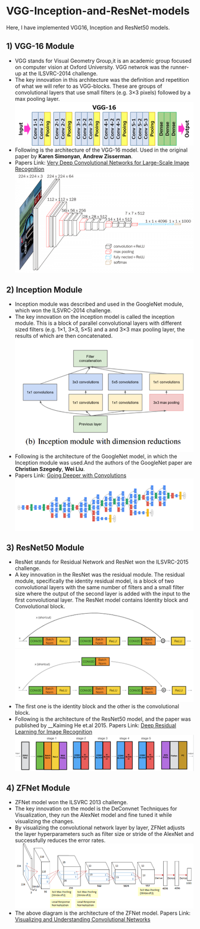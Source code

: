 # VGG-Inception-and-ResNet-models
Here, I have implemented VGG16, Inception and ResNet50 models.

## 1) VGG-16 Module
 - VGG stands for Visual Geometry Group,it is an academic group focused on computer vision at Oxford University. VGG netwrok was the runner-up at the ILSVRC-2014 challenge. 
 - The key innovation in this architecture was the definition and repetition of what we will refer to as VGG-blocks. These are groups of convolutional layers that use small filters (e.g. 3×3 pixels) followed by a max pooling layer.
 ![](Images/vgg-block.png)
 - Following is the architecture of the VGG-16 model. Used in the original paper by __Karen Simonyan__, __Andrew Zisserman__. 
 - Papers Link: [Very Deep Convolutional Networks for Large-Scale Image Recognition](https://arxiv.org/abs/1409.1556)
  ![](Images/VGG-16%20model.png)

 
## 2) Inception Module
- Inception module was described and used in the GoogleNet module, which won the ILSVRC-2014 challenge.
- The key innovation on the inception model is called the inception module. This is a block of parallel convolutional layers with different sized filters (e.g. 1×1, 3×3, 5×5) and a and 3×3 max pooling layer, the results of which are then concatenated.
![](Images/Inception%20block.png)
- Following is the architecture of the GoogleNet model, in which the Inception module was used.And the authors of the GoogleNet paper are __Christian Szegedy__, __Wei Liu__.
- Papers Link: [Going Deeper with Convolutions](https://arxiv.org/abs/1409.4842)
![](Images/Inception%20model.png)


## 3) ResNet50 Module
- ResNet stands for Residual Network and ResNet won the ILSVRC-2015 challenge.
- A key innovation in the ResNet was the residual module. The residual module, specifically the identity residual model, is a block of two convolutional layers with the same number of filters and a small filter size where the output of the second layer is added with the input to the first convolutional layer. The ResNet model contains Identity block and Convolutional block.
![](Images/Identity%20block.png)  ![](Images/Convolutional%20block.png)
- The first one is the identity block and the other is the convolutional block.
- Following is the architecture of the ResNet50 model, and the paper was published by __Kaiming He et.al 2015.
Papers Link: [Deep Residual Learning for Image Recognition](https://arxiv.org/abs/1512.03385)
![](Images/ResNet50%20model.png)

## 4) ZFNet Module
- ZFNet model won the ILSVRC 2013 challenge.
- The key innovation on the model is the DeConvnet Techniques for Visualization, they run the AlexNet model and fine tuned it while visualizing the changes.
- By visualizing the convolutional network layer by layer, ZFNet adjusts the layer hyperparameters such as filter size or stride of the AlexNet and successfully reduces the error rates.
![](Images/ZFNet.png)
- The above diagram is the architecture of the ZFNet model.
Papers Link: [Visualizing and Understanding Convolutional Networks](https://arxiv.org/abs/1311.2901)
